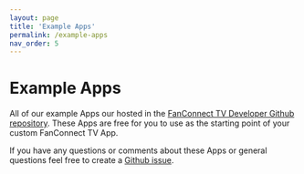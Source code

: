 ```yaml
---
layout: page
title: 'Example Apps'
permalink: /example-apps
nav_order: 5
---
```


# Example Apps

All of our example Apps our hosted in the
[FanConnect TV Developer Github repository](https://github.com/fanconnect/developer/tree/main/examples).
These Apps are free for you to use as the starting point of your custom FanConnect TV App.

If you have any questions or comments about these Apps or general questions feel free to create a
[Github issue](https://github.com/fanconnect/developer/issues).
